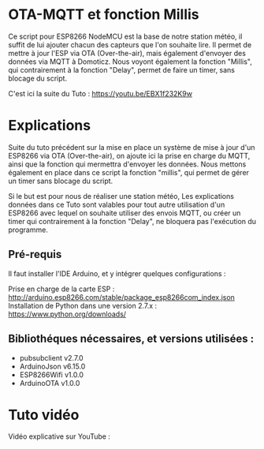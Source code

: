 # OTA-MQTT et fonction Millis

Ce script pour ESP8266 NodeMCU est la base de notre station météo, il suffit de lui ajouter chacun des capteurs que l'on souhaite lire. 
Il permet de mettre à jour l'ESP via OTA (Over-the-air), mais également d'envoyer des données via MQTT à Domoticz.
Nous voyont également la fonction "Millis", qui contrairement à la fonction "Delay", permet de faire un timer, sans blocage du script.

C'est ici la suite du Tuto : https://youtu.be/EBX1f232K9w

# Explications
Suite du tuto précédent sur la mise en place un système de mise à jour d'un ESP8266 via OTA (Over-the-air), on ajoute ici la prise en charge du MQTT, ainsi que la fonction qui mermettra d'envoyer les données.
Nous mettons également en place dans ce script la fonction "millis", qui permet de gérer un timer sans blocage du script.

Si le but est pour nous de réaliser une station météo, Les explications données dans ce Tuto sont valables pour tout autre utilisation d'un ESP8266 avec lequel on souhaite utiliser des envois MQTT, ou créer un timer qui contrairement à la fonction "Delay", ne bloquera pas l'exécution du programme.

## Pré-requis
Il faut installer l'IDE Arduino, et y intégrer quelques configurations :

Prise en charge de la carte ESP : http://arduino.esp8266.com/stable/package_esp8266com_index.json
Installation de Python dans une version 2.7.x : https://www.python.org/downloads/

## Bibliothéques nécessaires, et versions utilisées :
  - pubsubclient v2.7.0
  - ArduinoJson v6.15.0
  - ESP8266Wifi v1.0.0
  - ArduinoOTA v1.0.0
  
  
# Tuto vidéo
Vidéo explicative sur YouTube : 
